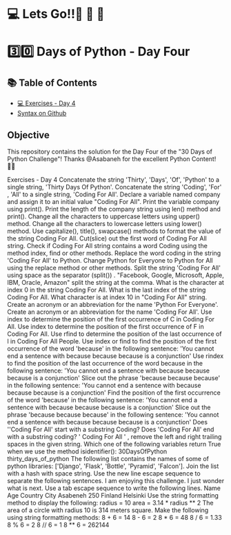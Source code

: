 #  💻 Lets Go!!🚀 🚀 🚀 

#  3️⃣0️⃣ Days of Python - Day Four

## 📚 Table of Contents
  - [💻 Exercises - Day 4](#-exercises---day-4)
  - [Syntax on Github](https://github.com/zidude1234/30_Days_of_Python/blob/main/Day%2004/Python%20Syntax/Day04%20Syntax.py)


## Objective
This repository contains the solution for the Day Four of the "30 Days of Python Challenge"!
Thanks @Asabaneh for the excellent Python Content! 👋🏻


Exercises - Day 4
Concatenate the string 'Thirty', 'Days', 'Of', 'Python' to a single string, 'Thirty Days Of Python'.
Concatenate the string 'Coding', 'For' , 'All' to a single string, 'Coding For All'.
Declare a variable named company and assign it to an initial value "Coding For All".
Print the variable company using print().
Print the length of the company string using len() method and print().
Change all the characters to uppercase letters using upper() method.
Change all the characters to lowercase letters using lower() method.
Use capitalize(), title(), swapcase() methods to format the value of the string Coding For All.
Cut(slice) out the first word of Coding For All string.
Check if Coding For All string contains a word Coding using the method index, find or other methods.
Replace the word coding in the string 'Coding For All' to Python.
Change Python for Everyone to Python for All using the replace method or other methods.
Split the string 'Coding For All' using space as the separator (split()) .
"Facebook, Google, Microsoft, Apple, IBM, Oracle, Amazon" split the string at the comma.
What is the character at index 0 in the string Coding For All.
What is the last index of the string Coding For All.
What character is at index 10 in "Coding For All" string.
Create an acronym or an abbreviation for the name 'Python For Everyone'.
Create an acronym or an abbreviation for the name 'Coding For All'.
Use index to determine the position of the first occurrence of C in Coding For All.
Use index to determine the position of the first occurrence of F in Coding For All.
Use rfind to determine the position of the last occurrence of l in Coding For All People.
Use index or find to find the position of the first occurrence of the word 'because' in the following sentence: 'You cannot end a sentence with because because because is a conjunction'
Use rindex to find the position of the last occurrence of the word because in the following sentence: 'You cannot end a sentence with because because because is a conjunction'
Slice out the phrase 'because because because' in the following sentence: 'You cannot end a sentence with because because because is a conjunction'
Find the position of the first occurrence of the word 'because' in the following sentence: 'You cannot end a sentence with because because because is a conjunction'
Slice out the phrase 'because because because' in the following sentence: 'You cannot end a sentence with because because because is a conjunction'
Does ''Coding For All' start with a substring Coding?
Does 'Coding For All' end with a substring coding?
'   Coding For All      '  , remove the left and right trailing spaces in the given string.
Which one of the following variables return True when we use the method isidentifier():
30DaysOfPython
thirty_days_of_python
The following list contains the names of some of python libraries: ['Django', 'Flask', 'Bottle', 'Pyramid', 'Falcon']. Join the list with a hash with space string.
Use the new line escape sequence to separate the following sentences.
I am enjoying this challenge.
I just wonder what is next.
Use a tab escape sequence to write the following lines.
Name      Age     Country   City
Asabeneh  250     Finland   Helsinki
Use the string formatting method to display the following:
radius = 10
area = 3.14 * radius ** 2
The area of a circle with radius 10 is 314 meters square.
Make the following using string formatting methods:
8 + 6 = 14
8 - 6 = 2
8 * 6 = 48
8 / 6 = 1.33
8 % 6 = 2
8 // 6 = 1
8 ** 6 = 262144
